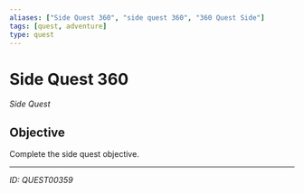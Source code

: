 ```yaml
---
aliases: ["Side Quest 360", "side quest 360", "360 Quest Side"]
tags: [quest, adventure]
type: quest
---
```


# Side Quest 360

*Side Quest*

## Objective
Complete the side quest objective.

---
*ID: QUEST00359*
